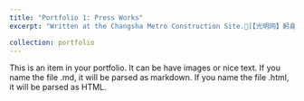 ```yaml
---
title: "Portfolio 1: Press Works"
excerpt: "Written at the Changsha Metro Construction Site.🔗[【光明网】躬身建设，脚踏实地，长沙轨道交通7号线上的长理力量](https://reader.gmw.cn/2023-08/28/content_36792797.htm)"

collection: portfolio
---
```


This is an item in your portfolio. It can be have images or nice text. If you name the file .md, it will be parsed as markdown. If you name the file .html, it will be parsed as HTML. 
